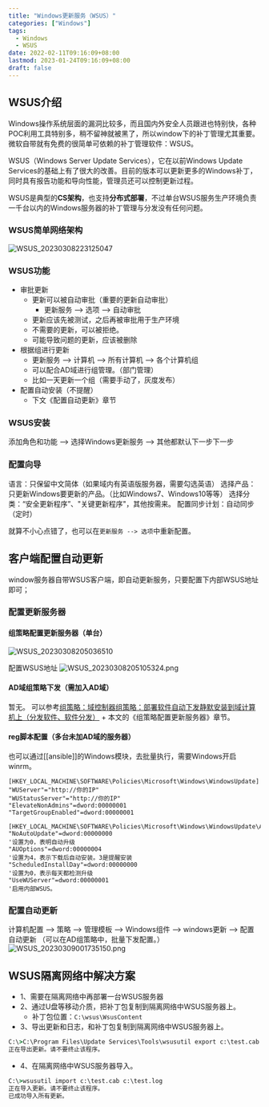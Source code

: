 ```yaml
---
title: "Windows更新服务（WSUS）"
categories: ["Windows"]
tags: 
  - Windows
  - WSUS
date: 2022-02-11T09:16:09+08:00
lastmod: 2023-01-24T09:16:09+08:00
draft: false
---
```



## WSUS介绍

Windows操作系统层面的漏洞比较多，而且国内外安全人员跟进也特别快，各种POC利用工具特别多，稍不留神就被黑了，所以window下的补丁管理尤其重要。
微软自带就有免费的很简单可依赖的补丁管理软件：WSUS。

WSUS（Windows Server Update Services），它在以前Windows Update Services的基础上有了很大的改善。目前的版本可以更新更多的Windows补丁，同时具有报告功能和导向性能，管理员还可以控制更新过程。

WSUS是典型的**CS架构**，也支持**分布式部署**，不过单台WSUS服务生产环境负责一千台以内的Windows服务器的补丁管理与分发没有任何问题。

### WSUS简单网络架构

![WSUS_20230308223125047](https://img.ivansli.com/images/WSUS_20230308223125047.png)

### WSUS功能

- 审批更新
	- 更新可以被自动审批（重要的更新自动审批）
		- 更新服务 --> 选项 --> 自动审批
	- 更新应该先被测试，之后再被审批用于生产环境
	- 不需要的更新，可以被拒绝。
	- 可能导致问题的更新，应该被删除
- 根据组进行更新
	- 更新服务 --> 计算机 --> 所有计算机 --> 各个计算机组
	- 可以配合AD域进行组管理。（部门管理）
	- 比如一天更新一个组（需要手动了，灰度发布）
- 配置自动安装（不提醒）
	- 下文《配置自动更新》章节

### WSUS安装

添加角色和功能  --> 选择Windows更新服务 --> 其他都默认下一步下一步

### 配置向导

语言：只保留中文简体（如果域内有英语版服务器，需要勾选英语）
选择产品：只更新Windows要更新的产品。（比如Windows7、Windows10等等）
选择分类：“安全更新程序”、"关键更新程序"，其他按需来。
配置同步计划：自动同步（定时）

就算不小心点错了，也可以在`更新服务 --> 选项`中重新配置。

## 客户端配置自动更新

window服务器自带WSUS客户端，即自动更新服务，只要配置下内部WSUS地址即可；

### 配置更新服务器
#### 组策略配置更新服务器（单台）

![WSUS_20230308205036510](https://img.ivansli.com/images/WSUS_20230308205036510.png)

配置WSUS地址
![WSUS_20230308205105324.png](https://img.ivansli.com/images/WSUS_20230308205105324.png)

#### AD域组策略下发（需加入AD域）

暂无。
可以参考[组策略：域控制器组策略：部署软件自动下发静默安装到域计算机上（分发软件、软件分发）](http://zh-cjh.com/gechangjia/2054.html) + 本文的《组策略配置更新服务器》章节。

#### reg脚本配置（多台未加AD域的服务器）

也可以通过[[ansible]]的Windows模块，去批量执行，需要Windows开启winrm。

```reg
[HKEY_LOCAL_MACHINE\SOFTWARE\Policies\Microsoft\Windows\WindowsUpdate]
"WUServer"="http://你的IP"
"WUStatusServer"="http://你的IP"
"ElevateNonAdmins"=dword:00000001
"TargetGroupEnabled"=dword:00000001
```

```reg
[HKEY_LOCAL_MACHINE\SOFTWARE\Policies\Microsoft\Windows\WindowsUpdate\AU]
"NoAutoUpdate"=dword:00000000
'设置为0，表明自动升级
"AUOptions"=dword:00000004
'设置为4，表示下载后自动安装。3是提醒安装
"ScheduledInstallDay"=dword:00000000
'设置为0，表示每天都检测升级
"UseWUServer"=dword:00000001
'启用内部WSUS。
```

### 配置自动更新

计算机配置 --> 策略 --> 管理模板 --> Windows组件 --> windows更新 --> 配置自动更新
（可以在AD组策略中，批量下发配置。）
![WSUS_20230309001735150.png](https://img.ivansli.com/images/WSUS_20230309001735150.png)


## WSUS隔离网络中解决方案

- 1、需要在隔离网络中再部署一台WSUS服务器
- 2、通过U盘等移动介质，把补丁包复制到隔离网络中WSUS服务器上。
	- 补丁包位置：`C:\wsus\WsusContent`
- 3、导出更新和日志，和补丁包复制到隔离网络中WSUS服务器上。
```cmd
C:\>C:\Program Files\Update Services\Tools\wsusutil export c:\test.cab c:\test.log
正在导出更新。请不要终止该程序。
```
- 4、在隔离网络中WSUS服务器导入。
```cmd
C:\>wsusutil import c:\test.cab c:\test.log
正在导入更新。请不要终止该程序。
已成功导入所有更新。
```




